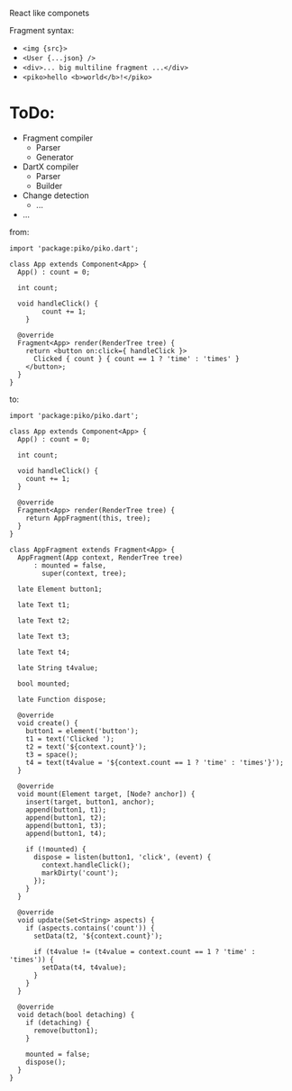 React like componets

Fragment syntax:
  - `<img {src}>`
  - `<User {...json} />`
  - `<div>... big multiline fragment ...</div>`
  - `<piko>hello <b>world</b>!</piko>`

ToDo:
======
- Fragment compiler
  - Parser
  - Generator
- DartX compiler
  - Parser
  - Builder
- Change detection
  - ...
- ...

from:
```
import 'package:piko/piko.dart';

class App extends Component<App> {
  App() : count = 0;
  
  int count;

  void handleClick() {
		count += 1;
	}

  @override
  Fragment<App> render(RenderTree tree) {
    return <button on:click={ handleClick }>
      Clicked { count } { count == 1 ? 'time' : 'times' }
    </button>;
  }
}
```

to:
```
import 'package:piko/piko.dart';

class App extends Component<App> {
  App() : count = 0;

  int count;

  void handleClick() {
    count += 1;
  }

  @override
  Fragment<App> render(RenderTree tree) {
    return AppFragment(this, tree);
  }
}

class AppFragment extends Fragment<App> {
  AppFragment(App context, RenderTree tree)
      : mounted = false,
        super(context, tree);

  late Element button1;

  late Text t1;

  late Text t2;

  late Text t3;

  late Text t4;

  late String t4value;

  bool mounted;

  late Function dispose;

  @override
  void create() {
    button1 = element('button');
    t1 = text('Clicked ');
    t2 = text('${context.count}');
    t3 = space();
    t4 = text(t4value = '${context.count == 1 ? 'time' : 'times'}');
  }

  @override
  void mount(Element target, [Node? anchor]) {
    insert(target, button1, anchor);
    append(button1, t1);
    append(button1, t2);
    append(button1, t3);
    append(button1, t4);

    if (!mounted) {
      dispose = listen(button1, 'click', (event) {
        context.handleClick();
        markDirty('count');
      });
    }
  }

  @override
  void update(Set<String> aspects) {
    if (aspects.contains('count')) {
      setData(t2, '${context.count}');

      if (t4value != (t4value = context.count == 1 ? 'time' : 'times')) {
        setData(t4, t4value);
      }
    }
  }

  @override
  void detach(bool detaching) {
    if (detaching) {
      remove(button1);
    }

    mounted = false;
    dispose();
  }
}
```